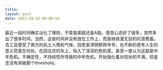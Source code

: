 ```yaml
---
title: 
layout: post
date: 2021-04-10 09:00:54
---
```


最近一段时间确实淡化了理财，不管是美股还是A股。感觉心态好了很多，突然多出了很多时间，当然，这些时间并没有放在工作上，而是继续漫无目的的浪费着。去三亚感受了南方的风土人情和气候，回老家清明祭拜爷爷，也不断的思考人生的意义究竟在何处。在回北京的车上，陷入了深深的危机感，甚至一度认为这就是中年危机。不确定性，不持续性所导致的中年危机。开始强化着对现状的不满，但是还没有突破那个threshold。